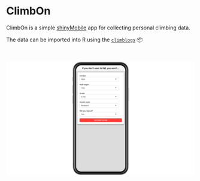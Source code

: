# ClimbOn

ClimbOn is a simple [shinyMobile](https://rinterface.github.io/shinyMobile/) app for collecting personal climbing data. 

The data can be imported into R using the [`climblogs`](https://github.com/nt-williams/climblogs) :package:

<br>

![](ClimbOn_screen_capture.png)
